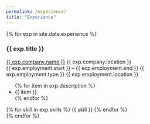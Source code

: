 ```yaml
---
permalink: /experience/
title: "Experience"
---
```


{% for exp in site.data.experience %}
  <div class="experience-card">
    <div class="exp-header">
      <h3 class="exp-title">{{ exp.title }}</h3>
      <span class="exp-company">
        <a href="{{ exp.company.url }}" target="_blank">{{ exp.company.name }}</a>
      </span>
      <span class="exp-location">{{ exp.company.location }}</span>
    </div>
    <div class="exp-details">
      <span class="exp-dates">
        {{ exp.employment.start }} &ndash; {{ exp.employment.end }}
      </span>
      <span class="exp-type">{{ exp.employment.type }}</span>
      <span class="exp-remote">{{ exp.employment.location }}</span>
    </div>
    <ul class="exp-description">
      {% for item in exp.description %}
        <li>{{ item }}</li>
      {% endfor %}
    </ul>
    <div class="exp-skills">
      {% for skill in exp.skills %}
        <span class="exp-skill">{{ skill }}</span>
      {% endfor %}
    </div>
  </div>
{% endfor %}
